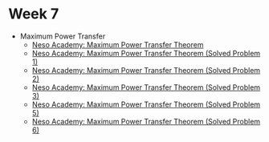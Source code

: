 # Week 7

<!-- - Revision -->
<!-- - Source Conversion Method -->
- Maximum Power Transfer
    - [Neso Academy: Maximum Power Transfer Theorem](https://www.youtube.com/watch?v=U85eA3-suiQ&list=PLBlnK6fEyqRgLR-hMp7wem-bdVN1iEhsh&index=198)
    - [Neso Academy: Maximum Power Transfer Theorem (Solved Problem 1)](https://www.youtube.com/watch?v=bt_D-ACTC4w&list=PLBlnK6fEyqRgLR-hMp7wem-bdVN1iEhsh&index=199)
    - [Neso Academy: Maximum Power Transfer Theorem (Solved Problem 2)](https://www.youtube.com/watch?v=AH3yRvOwfL0&list=PLBlnK6fEyqRgLR-hMp7wem-bdVN1iEhsh&index=200)
    - [Neso Academy: Maximum Power Transfer Theorem (Solved Problem 3)](https://www.youtube.com/watch?v=wtfvvyoaeOI&list=PLBlnK6fEyqRgLR-hMp7wem-bdVN1iEhsh&index=201)
    - [Neso Academy: Maximum Power Transfer Theorem (Solved Problem 5)](https://www.youtube.com/watch?v=8zPWh6T-urQ&list=PLBlnK6fEyqRgLR-hMp7wem-bdVN1iEhsh&index=203)
    - [Neso Academy: Maximum Power Transfer Theorem (Solved Problem 6)](https://www.youtube.com/watch?v=miidFePMmj0&list=PLBlnK6fEyqRgLR-hMp7wem-bdVN1iEhsh&index=204)

